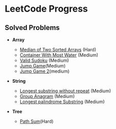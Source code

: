 # LeetCode Progress

## Solved Problems
- **Array**
  - [Median of Two Sorted Arrays](https://leetcode.com/problems/median-of-two-sorted-arrays/submissions/1167514008/) (Hard)
  - [Container With Most Water](https://leetcode.com/problems/container-with-most-water/submissions/1168534325/) (Medium)
  - [Valid Sudoku](https://leetcode.com/problems/valid-sudoku/submissions/1173980304/) (Medium)
  - [Jump Game](https://leetcode.com/problems/jump-game/submissions/1185070425/)(Medium)
  - [Jump Game 2](https://leetcode.com/problems/jump-game-ii/submissions/1185102530/)(medium)

- **String**
  - [Longest substring without repeat](https://leetcode.com/problems/longest-substring-without-repeating-characters/) (Medium)
  - [Group Anagram](https://leetcode.com/problems/group-anagrams/submissions/1170711477/) (Medium)
  - [Longest palindrome Substring](https://leetcode.com/problems/longest-palindromic-substring/) (Medium)
- **Tree**
  - [Path Sum](https://leetcode.com/problems/path-sum/)(Hard)